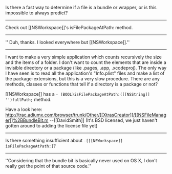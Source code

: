 Is there a fast way to determine if a file is a bundle or wrapper, or is this impossible to always predict?

----

Check out [[NSWorkspace]]'s isFilePackageAtPath: method.

----

'' Duh, thanks. I looked everywhere but [[NSWorkspace]].''

----

I want to make a very simple application which counts recursively the size and the items of a folder. I don't want to count the elements that are inside a invisible directory or a package (like .pages, .app, .xcodeproj). The only way I have seen is to read all the application's "Info.plist" files and make a list of the package-extensions, but this is a very slow procedure. There are any methods, classes or functions that tell if a directory is a package or not?

[[NSWorkspace]] has a <code>- (BOOL)isFilePackageAtPath:([[NSString]] '')fullPath;</code> method.

Have a look here: http://trac.adiumx.com/browser/trunk/Other/[[XtrasCreator]]/[[NSFileManager]]%2BBundleBit.m  --[[DavidSmith]]  (It's BSD licensed, we just haven't gotten around to adding the license file yet)

----

Is there something insufficient about <code>-[[[NSWorkspace]] isFilePackageAtPath:]</code>?

----

''Considering that the bundle bit is basically never used on OS X, I don't really get the point of that source code.''